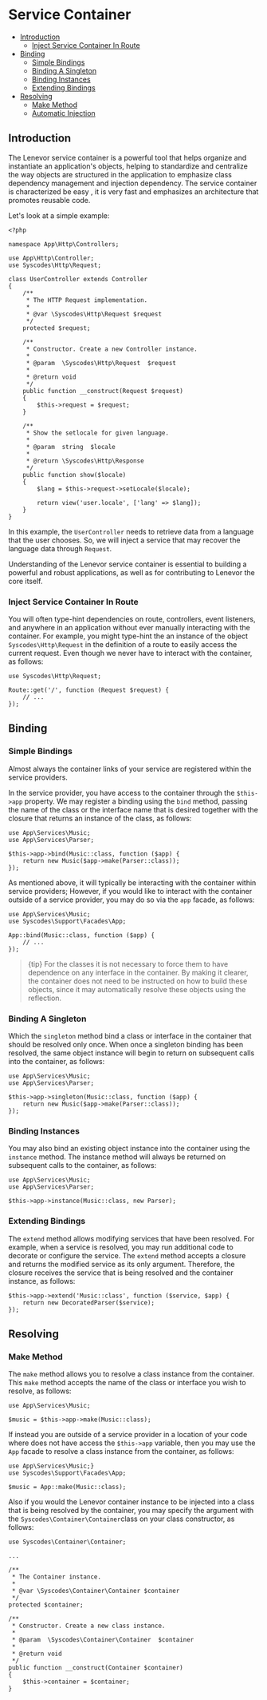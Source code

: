 # Service Container

- [Introduction](#introduction)
    - [Inject Service Container In Route](#inject-service-container-route)
- [Binding](#binding)
    - [Simple Bindings](#simple-bindings)
    - [Binding A Singleton](#binding-singleton)
    - [Binding Instances](#binding-instances)
    - [Extending Bindings](#extending-bindings)
- [Resolving](#resolving)
    - [Make Method](#make-method)
    - [Automatic Injection](#automatic-injection)

<a name="introduction"></a>
## Introduction

The Lenevor service container is a powerful tool that helps organize and instantiate an application's objects, helping to standardize and centralize the way objects are structured in the application to emphasize class dependency management and injection dependency. The service container is characterized be easy , it is very fast and emphasizes an architecture that promotes reusable code. 

Let's look at a simple example:

    <?php

    namespace App\Http\Controllers;

    use App\Http\Controller;
    use Syscodes\Http\Request;

    class UserController extends Controller
    {
        /**
         * The HTTP Request implementation.
         * 
         * @var \Syscodes\Http\Request $request
         */
        protected $request;

        /**
         * Constructor. Create a new Controller instance.
         *
         * @param  \Syscodes\Http\Request  $request
         * 
         * @return void
         */
        public function __construct(Request $request)
        {
            $this->request = $request;
        }

        /**
         * Show the setlocale for given language.
         * 
         * @param  string  $locale
         *
         * @return \Syscodes\Http\Response
         */
        public function show($locale)
        {
            $lang = $this->request->setLocale($locale);

            return view('user.locale', ['lang' => $lang]);
        }
    }

In this example, the `UserController` needs to retrieve data from a language that the user chooses. So, we will inject a service that may recover the language data through `Request`.

Understanding of the Lenevor service container is essential to building a powerful and robust applications, as well as for contributing to Lenevor the core itself. 

<a name="inject-service-container-route"></a>
### Inject Service Container In Route

You will often type-hint  dependencies on route, controllers, event listeners, and anywhere in an application without ever manually interacting with the container. For example, you might type-hint the an instance of the object `Syscodes\Http\Request` in the definition of a route to easily access the current request. Even though we never have to interact with the container, as follows:

    use Syscodes\Http\Request;

    Route::get('/', function (Request $request) {
        // ...
    });

<a name="binding"></a>
## Binding

<a name="simple-bindings"></a>
### Simple Bindings

Almost always the container links of your service are registered within the service providers.

In the service provider, you have access to the container through the `$this->app` property. We may register a binding using the `bind` method, passing the name of the class or the interface name that is desired together with the closure that returns an instance of the class, as follows:

    use App\Services\Music;
    use App\Services\Parser;

    $this->app->bind(Music::class, function ($app) {
        return new Music($app->make(Parser::class));
    });

As mentioned above, it will typically be interacting with the container within service providers; However, if you would like to interact with the container outside of a service provider, you may do so via the `app` facade, as follows: 

    use App\Services\Music;
    use Syscodes\Support\Facades\App;

    App::bind(Music::class, function ($app) {
        // ...
    });

>{tip} For the classes it is not necessary to force them to have dependence on any interface in the container. By making it clearer, the container does not need to be instructed on how to build these objects, since it may automatically resolve these objects using the reflection.

<a name="binding-singleton"></a>
### Binding A Singleton

Which the `singleton` method bind a class or interface in the container that should be resolved only once. When once a singleton binding has been resolved, the same object instance will begin to return on subsequent calls into the container, as follows: 

    use App\Services\Music;
    use App\Services\Parser;

    $this->app->singleton(Music::class, function ($app) {
        return new Music($app->make(Parser::class));
    });

<a name="binding-instances"></a>
### Binding Instances

You may also bind an existing object instance into the container using the `instance` method. The instance method will always be returned on subsequent calls to the container, as follows: 

    use App\Services\Music;
    use App\Services\Parser;

    $this->app->instance(Music::class, new Parser);

<a name="extending-bindings"></a>
### Extending Bindings

The `extend` method allows modifying services that have been resolved. For example, when a service is resolved, you may run additional code to decorate or configure the service. The `extend` method accepts a closure and returns the modified service as its only argument. Therefore, the closure receives the service that is being resolved and the container instance, as follows: 

    $this->app->extend('Music::class', function ($service, $app) {
        return new DecoratedParser($service);
    });

<a name="resolving"></a>
## Resolving

<a name="make-method"></a>
### Make Method

The `make` method allows you to resolve a class instance from the container. This `make` method accepts the name of the class or interface you wish to resolve, as follows: 

    use App\Services\Music;

    $music = $this->app->make(Music::class);

If instead you are outside of a service provider in a location of your code where does not have access the `$this->app` variable, then you may use the `App` facade to resolve a class instance from the container, as follows: 

    use App\Services\Music;}
    use Syscodes\Support\Facades\App;

    $music = App::make(Music::class);

Also if you would the Lenevor container instance to be injected into a class that is being resolved by the container, you may specify the argument with the `Syscodes\Container\Container`class on your class constructor, as follows:

    use Syscodes\Container\Container;

    ...

    /**
     * The Container instance.
     *
     * @var \Syscodes\Container\Container $container
     */
    protected $container;

    /**
     * Constructor. Create a new class instance.
     *
     * @param  \Syscodes\Container\Container  $container
     *
     * @return void
     */
    public function __construct(Container $container)
    {
        $this->container = $container;
    }